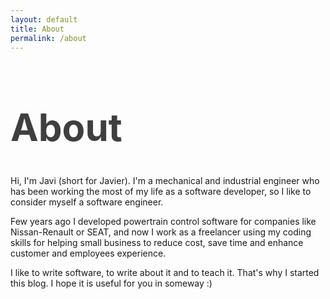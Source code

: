 ```yaml
---
layout: default
title: About
permalink: /about
---
```

<style>
  .a1:link {color: #403F3F; text-decoration: none;}
  .a1:visited {color: #403F3F; text-decoration: none;}
  .a1:hover {color: gray; text-decoration: none;}
  .a1:active {color: #403F3F; text-decoration: none;}
  .button1 { border: 2px solid #5189C5; color: #5189C5; padding: 16px 16px; text-align: center; text-decoration: none; display: inline-block;font-size: 16px; transition-duration: 0.4s; cursor: pointer; border-radius:25%/30px; background-color: #F4F4F4}
  .button1:hover {border: 2px solid #5189C5; color: white; padding: 16px 16px; text-align: center; text-decoration: none; display: inline-block;font-size: 16px; transition-duration: 0.4s; cursor: pointer; border-radius:25%/30px; background-color: #5189C5}
  .button2 { border: 2px solid pink; color: pink; padding: 16px 16px; text-align: center; text-decoration: none; display: inline-block;font-size: 16px; transition-duration: 0.4s; cursor: pointer; border-radius:25%/30px; background-color: #F4F4F4}
  .button2:hover {border: 2px solid pink; color: white; padding: 16px 16px; text-align: center; text-decoration: none; display: inline-block;font-size: 16px; transition-duration: 0.4s; cursor: pointer; border-radius:25%/30px; background-color: pink}
</style>
<body>
<h1 style="font-size: 60px; color: #403F3F"><b>About</b></h1>
<p>Hi, I'm Javi (short for Javier). I'm a mechanical and industrial engineer who has been working the most of my life as a software developer, so I like to consider myself a software engineer.</p>
<p>Few years ago I developed powertrain control software for companies like Nissan-Renault or SEAT, and now I work as a freelancer using my coding skills for helping small business to reduce cost, save time and enhance customer and employees experience.</p>
<p>I like to write software, to write about it and to teach it. That's why I started this blog. I hope it is useful for you in someway :)</p>
</body>

